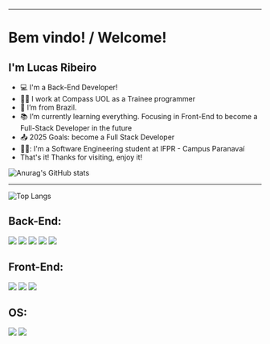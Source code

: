 ----------------------------------------------------------------------------
# Bem vindo! / Welcome!
## I'm Lucas Ribeiro
- :computer: I'm a Back-End Developer!
- 👨‍💻 I work at Compass UOL as a Trainee programmer
- :house_with_garden: I’m from Brazil.
- :books: I’m currently learning everything. Focusing in Front-End to become a Full-Stack Developer in the future
- :outbox_tray: 2025 Goals: become a Full Stack Developer
- 👨‍🎓: I'm a Software Engineering student at IFPR - Campus Paranavaí
- That's it! Thanks for visiting, enjoy it!
<!---
Luqui05/Luqui05 is a ✨ special ✨ repository because its `README.md` (this file) appears on your GitHub profile.
You can click the Preview link to take a look at your changes.
--->

![Anurag's GitHub stats](https://github-readme-stats.vercel.app/api?username=Luqui05&show_icons=true&theme=tokyonight)

----------------------------------------------------------------------------

![Top Langs](https://github-readme-stats.vercel.app/api/top-langs/?username=Luqui05&theme=tokyonight)


## Back-End:
<div>
<code><img src= "https://img.shields.io/badge/Java-ED8B00?style=for-the-badge&logo=java&logoColor=white"></code>
<code><img src= "https://img.shields.io/badge/Spring_Boot-6DB33F?style=for-the-badge&logo=spring-boot&logoColor=white" ></code>
<code><img src= "https://img.shields.io/badge/Amazon_AWS-FF9900?style=for-the-badge&logo=amazonaws&logoColor=white" ></code>
<code><img src= "https://img.shields.io/badge/MySQL-005C84?style=for-the-badge&logo=mysql&logoColor=white" ></code>
<code><img src= "https://img.shields.io/badge/Postman-FF6C37?style=for-the-badge&logo=Postman&logoColor=white" ></code>
</div>

## Front-End:
<div>
<code><img src= "https://img.shields.io/badge/JavaScript-323330?style=for-the-badge&logo=javascript&logoColor=F7DF1E" ></code>
<code><img src= "https://img.shields.io/badge/HTML-239120?style=for-the-badge&logo=html5&logoColor=white" ></code>
<code><img src= "https://img.shields.io/badge/CSS-239120?&style=for-the-badge&logo=css3&logoColor=white" ></code>
</div>

## OS:
<div>
<code><img src= "https://img.shields.io/badge/Ubuntu-E95420?style=for-the-badge&logo=ubuntu&logoColor=white" ></code>
<code><img src= "https://img.shields.io/badge/Windows-0078D6?style=for-the-badge&logo=windows&logoColor=white" ></code>
</div>
